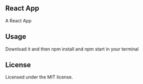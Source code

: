 ## React App

A React App

## Usage

Download it and then npm install and npm start in your terminal

## License

Licensed under the MIT license.
